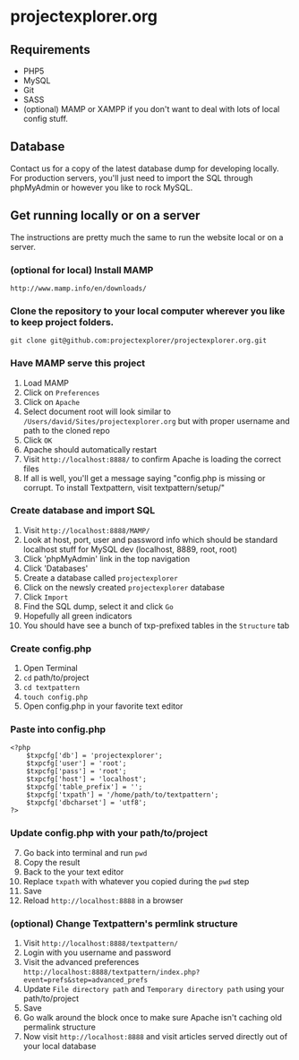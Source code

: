 projectexplorer.org
===================

## Requirements

* PHP5
* MySQL
* Git
* SASS
* (optional) MAMP or XAMPP if you don't want to deal with lots of local config stuff.

## Database

Contact us for a copy of the latest database dump for developing locally. For production servers, you'll just need to import the SQL through phpMyAdmin or however you like to rock MySQL.

## Get running locally or on a server

The instructions are pretty much the same to run the website local or on a server.

### (optional for local) Install MAMP

`http://www.mamp.info/en/downloads/`

### Clone the repository to your local computer wherever you like to keep project folders.

`git clone git@github.com:projectexplorer/projectexplorer.org.git`

### Have MAMP serve this project

1. Load MAMP
2. Click on `Preferences`
3. Click on `Apache`
4. Select document root will look similar to `/Users/david/Sites/projectexplorer.org` but with proper username and path to the cloned repo
5. Click `OK`
6. Apache should automatically restart
7. Visit `http://localhost:8888/` to confirm Apache is loading the correct files
8. If all is well, you'll get a message saying "config.php is missing or corrupt. To install Textpattern, visit textpattern/setup/"

### Create database and import SQL

1. Visit `http://localhost:8888/MAMP/`
2. Look at host, port, user and password info which should be standard localhost stuff for MySQL dev (localhost, 8889, root, root)
3. Click 'phpMyAdmin' link in the top navigation
4. Click 'Databases'
5. Create a database called `projectexplorer`
6. Click on the newsly created `projectexplorer` database
7. Click `Import`
8. Find the SQL dump, select it and click `Go`
9. Hopefully all green indicators
10. You should have see a bunch of txp-prefixed tables in the `Structure` tab

### Create config.php

1. Open Terminal
2. `cd` path/to/project
3. `cd textpattern`
4. `touch config.php`
5. Open config.php in your favorite text editor

### Paste into config.php

```
<?php
    $txpcfg['db'] = 'projectexplorer';
    $txpcfg['user'] = 'root';
    $txpcfg['pass'] = 'root';
    $txpcfg['host'] = 'localhost';
    $txpcfg['table_prefix'] = '';
    $txpcfg['txpath'] = '/home/path/to/textpattern';
    $txpcfg['dbcharset'] = 'utf8';
?>
```
### Update config.php with your path/to/project

7. Go back into terminal and run `pwd`
8. Copy the result
9. Back to the your text editor
10. Replace `txpath` with whatever you copied during the `pwd` step
11. Save
12. Reload `http://localhost:8888` in a browser

### (optional) Change Textpattern's permlink structure

1. Visit `http://localhost:8888/textpattern/`
2. Login with you username and password
3. Visit the advanced preferences `http://localhost:8888/textpattern/index.php?event=prefs&step=advanced_prefs`
4. Update `File directory path` and `Temporary directory path` using your path/to/project
5. Save
6. Go walk around the block once to make sure Apache isn't caching old permalink structure
7. Now visit `http://localhost:8888` and visit articles served directly out of your local database